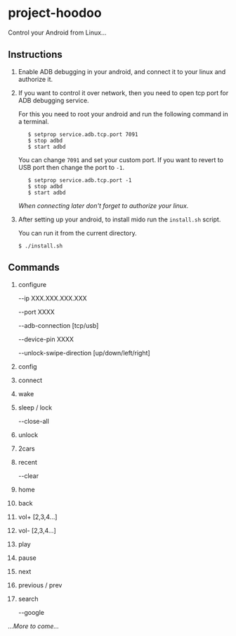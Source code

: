 # project-hoodoo
Control your Android from Linux...

## Instructions
1. Enable ADB debugging in your android, and connect it to your linux and authorize it.
2. If you want to control it over network, then you need to open tcp port for ADB debugging service.

    For this you need to root your android and run the following command in a terminal.
    ```$ su
       $ setprop service.adb.tcp.port 7091
       $ stop adbd
       $ start adbd
    ```
    You can change `7091` and set your custom port.
    If you want to revert to USB port then change the port to `-1`.
    ```$ su
       $ setprop service.adb.tcp.port -1
       $ stop adbd
       $ start adbd
    ```
    _When connecting later don't forget to authorize your linux._
3. After setting up your android, to install mido run the `install.sh` script. 
    
    You can run it from the current directory.
    ```
    $ ./install.sh
    ```
    
## Commands
1. configure
    
    --ip XXX.XXX.XXX.XXX
    
    --port XXXX
    
    --adb-connection \[tcp/usb\]
    
    --device-pin XXXX
    
    --unlock-swipe-direction \[up/down/left/right\]
    
2. config
3. connect
4. wake
5. sleep / lock

    --close-all
    
6. unlock
7. 2cars
8. recent

    --clear
    
9. home
10. back
11. vol+ \[2,3,4...\]
12. vol- \[2,3,4...\]
13. play
14. pause
15. next
16. previous / prev
17. search

    --google

_...More to come..._

